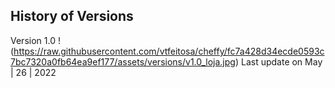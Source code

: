 History of Versions 
---
Version 1.0
!(https://raw.githubusercontent.com/vtfeitosa/cheffy/fc7a428d34ecde0593c7bc7320a0fb64ea9ef177/assets/versions/v1.0_loja.jpg)
Last update on May | 26 | 2022